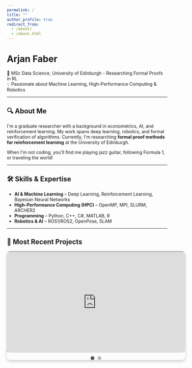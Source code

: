 ```yaml
---
permalink: /
title: ""
author_profile: true
redirect_from: 
  - /about/
  - /about.html
---
```


# Arjan Faber  

🔬 MSc Data Science, University of Edinburgh - Researching Formal Proofs in RL  
💡 Passionate about Machine Learning, High-Performance Computing & Robotics  

---

## 🔍 About Me  

I'm a graduate researcher with a background in econometrics, AI, and reinforcement learning. My work spans deep learning, robotics, and formal verification of algorithms. Currently, I'm researching **formal proof methods for reinforcement learning** at the University of Edinburgh.  

When I'm not coding, you'll find me playing jazz guitar, following Formula 1, or traveling the world!  

---

## 🛠️ Skills & Expertise  

- **AI & Machine Learning** – Deep Learning, Reinforcement Learning, Bayesian Neural Networks  
- **High-Performance Computing (HPC)** – OpenMP, MPI, SLURM, ARCHER2  
- **Programming** – Python, C++, C#, MATLAB, R  
- **Robotics & AI** – ROS1/ROS2, OpenPose, SLAM  

---

## 🎥 Most Recent Projects

<div class="slider-container">
    <div class="video-slider">
        <div class="video">
            <iframe class="video-frame" src="https://www.youtube.com/embed/k-XBWFp1FAQ?autoplay=0&mute=0" allowfullscreen></iframe>
        </div>
        <div class="video">
            <video class="video-frame" controls>
                <source src="https://arjfaber.github.io/files/Harmony_ML_Module_Final-2.mp4" type="video/mp4">
                Your browser does not support the video tag.
            </video>
        </div>
    </div>
    <div class="dots">
        <span class="dot active" onclick="selectSlide(0)"></span>
        <span class="dot" onclick="selectSlide(1)"></span>
    </div>
</div>

<style>
    .slider-container {
        width: 560px;
        overflow: hidden;
        position: relative;
        margin: auto;
        border-radius: 10px;
        box-shadow: 0px 4px 10px rgba(0, 0, 0, 0.2);
        display: flex;
        flex-direction: column;
        align-items: center;
    }

    .video-slider {
        display: flex;
        width: 200%;
        transition: transform 0.5s ease-in-out;
    }

    .video {
        min-width: 100%;
        box-sizing: border-box;
        display: flex;
        justify-content: center;
        align-items: center;
    }

    .video-frame {
        width: 560px;
        height: 315px;
        border-radius: 10px;
    }

    .dots {
        display: flex;
        justify-content: center;
        margin-top: 10px;
    }

    .dot {
        width: 12px;
        height: 12px;
        margin: 0 5px;
        background-color: #bbb;
        border-radius: 50%;
        display: inline-block;
        cursor: pointer;
        transition: background-color 0.3s ease;
    }

    .dot.active {
        background-color: #555;
    }
</style>

<script>
    let index = 0;
    const slider = document.querySelector('.video-slider');
    const dots = document.querySelectorAll('.dot');
    const videos = document.querySelectorAll('video, iframe');

    function updateSlider() {
        slider.style.transform = `translateX(-${index * 100}%)`;
        dots.forEach(dot => dot.classList.remove('active'));
        dots[index].classList.add('active');
    }

    function selectSlide(newIndex) {
        index = newIndex;
        updateSlider();
        resetAutoSlide();
    }

    function autoSlide() {
        if (!isVideoPlaying()) {
            index = (index + 1) % videos.length;
            updateSlider();
        }
    }

    let autoSlideInterval = setInterval(autoSlide, 5000);

    function resetAutoSlide() {
        clearInterval(autoSlideInterval);
        autoSlideInterval = setInterval(autoSlide, 5000);
    }

    function isVideoPlaying() {
        return Array.from(videos).some(video => {
            if (video.tagName === 'VIDEO') {
                return !video.paused && !video.ended;
            } else if (video.tagName === 'IFRAME') {
                return false; // Can't detect iframe play state
            }
        });
    }

    videos.forEach(video => {
        if (video.tagName === 'VIDEO') {
            video.addEventListener('play', () => clearInterval(autoSlideInterval));
            video.addEventListener('pause', resetAutoSlide);
            video.addEventListener('ended', resetAutoSlide);
        }
    });
</script>

